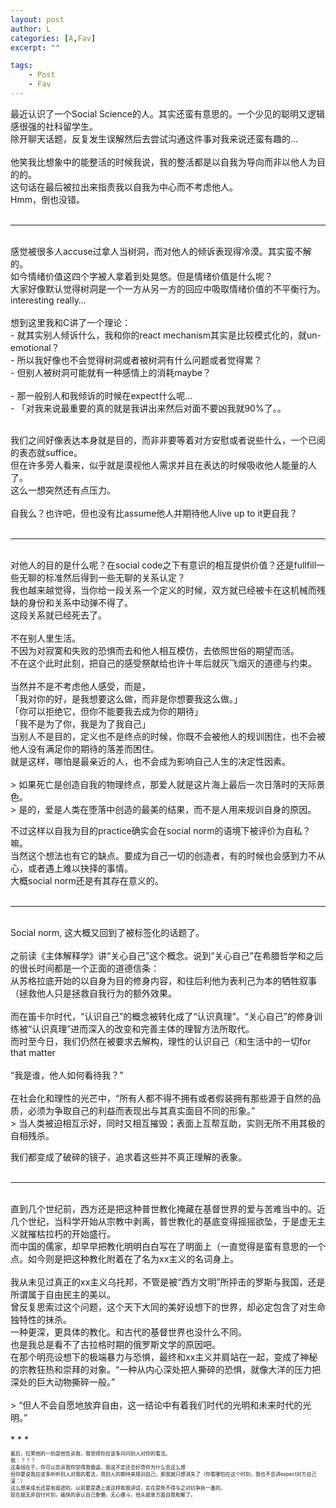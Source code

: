 ```yaml
---
layout: post
author: L
categories: [A,Fav]
excerpt: ""

tags:
    - Post
    - Fav
---
```

最近认识了一个Social Science的人。其实还蛮有意思的。一个少见的聪明又逻辑感很强的社科留学生。 <br>
除开聊天话题，反复发生误解然后去尝试沟通这件事对我来说还蛮有趣的… <br>
<br>
他笑我比想象中的能整活的时候我说，我的整活都是以自我为导向而非以他人为目的的。<br>
这句话在最后被拉出来指责我以自我为中心而不考虑他人。<br>
Hmm，倒也没错。<br>
<br>
* * *
<br>
感觉被很多人accuse过拿人当树洞，而对他人的倾诉表现得冷漠。其实蛮不解的。<br>
如今情绪价值这四个字被人拿着到处晃悠。但是情绪价值是什么呢？<br>
大家好像默认觉得树洞是一个一方从另一方的回应中吸取情绪价值的不平衡行为。<br>
interesting really…<br>
<br>
想到这里我和C讲了一个理论：<br>
 - 就其实别人倾诉什么，我和你的react mechanism其实是比较模式化的，就un-emotional？<br>
 - 所以我好像也不会觉得树洞或者被树洞有什么问题或者觉得累？<br>
 - 但别人被树洞可能就有一种感情上的消耗maybe？<br>
<br> 
 - 那一般别人和我倾诉的时候在expect什么呢...<br>
 - 「对我来说最重要的真的就是我讲出来然后对面不要凶我就90%了。。<br>

<br>我们之间好像表达本身就是目的，而非非要等着对方安慰或者说些什么，一个已阅的表态就suffice。<br>
但在许多旁人看来，似乎就是漠视他人需求并且在表达的时候吸收他人能量的人了。<br>
这么一想突然还有点压力。<br>
<br>
自我么？也许吧，但也没有比assume他人并期待他人live up to it更自我？<br>
<br>
* * *
<br>
对他人的目的是什么呢？在social code之下有意识的相互提供价值？还是fullfill一些无聊的标准然后得到一些无聊的关系认定？<br>
我也越来越觉得，当你给一段关系一个定义的时候，双方就已经被卡在这机械而残缺的身份和关系中动弹不得了。<br>
这段关系就已经死去了。<br>
<br>
不在别人里生活。<br>
不因为对寂寞和失败的恐惧而去和他人相互模仿，去依照世俗的期望而活。<br>
不在这个此时此刻，把自己的感受祭献给也许十年后就灰飞烟灭的道德与约束。<br>
<br>
当然并不是不考虑他人感受，而是，<br>
「我对你的好，是我想要这么做，而非是你想要我这么做。」<br>
「你可以拒绝它，但你不能要我去成为你的期待」<br>
「我不是为了你，我是为了我自己」<br>
当别人不是目的，定义也不是终点的时候，你既不会被他人的规训困住，也不会被他人没有满足你的期待的落差而困住。<br>
就是这样，哪怕是最亲近的人，也不会成为影响自己人生的决定性因素。<br>
<br>
> 如果死亡是创造自我的物理终点，那爱人就是这片海上最后一次日落时的天际景色。<br>
> 是的，爱是人类在堕落中创造的最美的结果，而不是人用来规训自身的原因。<br>

不过这样以自我为目的practice确实会在social norm的语境下被评价为自私？嘛。<br>
当然这个想法也有它的缺点。要成为自己一切的创造者，有的时候也会感到力不从心，或者遇上难以抉择的事情。<br>
大概social norm还是有其存在意义的。<br>
<br>
* * *
<br>
Social norm, 这大概又回到了被标签化的话题了。<br>
<br>
之前读《主体解释学》讲“关心自己”这个概念。说到“关心自己”在希腊哲学和之后的很长时间都是一个正面的道德信条：<br>
从苏格拉底开始的以自身为目的修身内容，和往后利他为表利己为本的牺牲叙事（拯救他人只是拯救自我行为的额外效果。<br>
<br>
而在笛卡尔时代，“认识自己”的概念被转化成了“认识真理”。“关心自己”的修身训练被“认识真理”进而深入的改变和完善主体的理智方法所取代。<br>
而时至今日，我们仍然在被要求去解构，理性的认识自己（和生活中的一切for that matter<br>
<br>
“我是谁，他人如何看待我？”<br>
<br>
在社会化和理性的光芒中，“所有人都不得不拥有或者假装拥有那些源于自然的品质，必须为争取自己的利益而表现出与其真实面目不同的形象。”<br>
> 当人类被迫相互示好，同时又相互摧毁；表面上互帮互助，实则无所不用其极的自相残杀。<br>

我们都变成了破碎的镜子，追求着这些并不真正理解的表象。<br>
<br>
* * *
<br>
直到几个世纪前，西方还是把这种普世教化掩藏在基督世界的爱与苦难当中的。近几个世纪，当科学开始从宗教中剥离，普世教化的基底变得摇摇欲坠，于是虚无主义就摧枯拉朽的开始盛行。<br>
而中国的儒家，却早早把教化明明白白写在了明面上（一直觉得是蛮有意思的一个点。如今则是把这种教化附着在了名为xx主义的名词身上。<br>
<br>
我从未见过真正的xx主义乌托邦，不管是被“西方文明”所抨击的罗斯与我国，还是所谓属于自由民主的美以。<br>
曾反复思索过这个问题，这个天下大同的美好设想下的世界，却必定包含了对生命独特性的抹杀。<br>
一种更深，更具体的教化。和古代的基督世界也没什么不同。<br>
也是我总是看不了古拉格时期的俄罗斯文学的原因吧。<br>
在那个明亮设想下的极端暴力与恐惧，最终和xx主义并肩站在一起，变成了神秘的宗教狂热和崇拜的对象。“一种从内心深处把人撕碎的恐惧，就像大洋的压力把深处的巨大动物撕碎一般。”<br>
<br>
> “但人不会自愿地放弃自由，这一结论中有着我们时代的光明和未来时代的光明。”<br>

<br>
* * *
<br>
<p style="font-size:8px">
最后，拉黑他的一刻是他告诉我，我觉得你应该多问问别人对你的看法。<br>
我：？？？<br>
这条线在于，你可以告诉我你觉得我傻逼，我说不定还会好奇你为什么会这么想<br>
但你要说我应该多听听别人对我的看法，用别人的期待来规训自己，那我就只想消失了（你看哪怕在这个时刻，我也不会讲expect对方自己滚：）<br>
这么想来成长还是有痕迹的。以前要是遇上谁这样和我讲话，实在是免不得与之对抗争执一番的。<br>
现在就无非自忖片刻，痛快的承认自己惫懒，无心缠斗，扭头就单方面自我和解了。<br>

